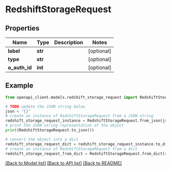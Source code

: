 # RedshiftStorageRequest


## Properties

Name | Type | Description | Notes
------------ | ------------- | ------------- | -------------
**label** | **str** |  | [optional] 
**type** | **str** |  | [optional] 
**o_auth_id** | **int** |  | [optional] 

## Example

```python
from openapi_client.models.redshift_storage_request import RedshiftStorageRequest

# TODO update the JSON string below
json = "{}"
# create an instance of RedshiftStorageRequest from a JSON string
redshift_storage_request_instance = RedshiftStorageRequest.from_json(json)
# print the JSON string representation of the object
print(RedshiftStorageRequest.to_json())

# convert the object into a dict
redshift_storage_request_dict = redshift_storage_request_instance.to_dict()
# create an instance of RedshiftStorageRequest from a dict
redshift_storage_request_from_dict = RedshiftStorageRequest.from_dict(redshift_storage_request_dict)
```
[[Back to Model list]](../README.md#documentation-for-models) [[Back to API list]](../README.md#documentation-for-api-endpoints) [[Back to README]](../README.md)


